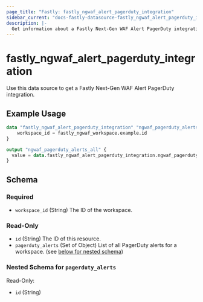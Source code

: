 ```yaml
---
page_title: "Fastly: fastly_ngwaf_alert_pagerduty_integration"
sidebar_current: "docs-fastly-datasource-fastly_ngwaf_alert_pagerduty_integration"
description: |-
  Get information about a Fastly Next-Gen WAF Alert PagerDuty integration for a workspace.
---
```


# fastly_ngwaf_alert_pagerduty_integration

Use this data source to get a Fastly Next-Gen WAF Alert PagerDuty integration.

## Example Usage

```terraform
data "fastly_ngwaf_alert_pagerduty_integration" "ngwaf_pagerduty_alerts" {
    workspace_id = fastly_ngwaf_workspace.example.id
}

output "ngwaf_pagerduty_alerts_all" {
  value = data.fastly_ngwaf_alert_pagerduty_integration.ngwaf_pagerduty_alerts
}
```


<!-- schema generated by tfplugindocs -->
## Schema

### Required

- `workspace_id` (String) The ID of the workspace.

### Read-Only

- `id` (String) The ID of this resource.
- `pagerduty_alerts` (Set of Object) List of all PagerDuty alerts for a workspace. (see [below for nested schema](#nestedatt--pagerduty_alerts))

<a id="nestedatt--pagerduty_alerts"></a>
### Nested Schema for `pagerduty_alerts`

Read-Only:

- `id` (String)